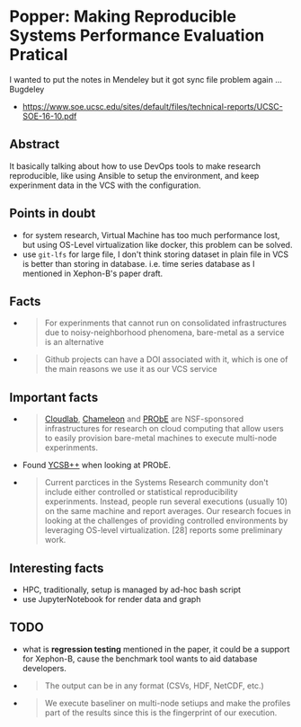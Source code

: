 # Popper: Making Reproducible Systems Performance Evaluation Pratical

I wanted to put the notes in Mendeley but it got sync file problem again ... Bugdeley

- https://www.soe.ucsc.edu/sites/default/files/technical-reports/UCSC-SOE-16-10.pdf

## Abstract

It basically talking about how to use DevOps tools to make research reproducible,
like using Ansible to setup the environment, and keep experinment data in the VCS
with the configuration.

## Points in doubt

- for system research, Virtual Machine has too much performance lost, but using
OS-Level virtualization like docker, this problem can be solved.
- use `git-lfs` for large file, I don't think storing dataset in plain file in VCS
is better than storing in database. i.e. time series database as I mentioned in Xephon-B's
paper draft.

## Facts

- > For experinments that cannot run on consolidated infrastructures due to noisy-neighborhood
phenomena, bare-metal as a service is an alternative
- > Github projects can have a DOI associated with it,
which is one of the main reasons we use it as our VCS service

## Important facts

- > [Cloudlab](https://www.cloudlab.us/), [Chameleon](https://www.chameleoncloud.org/) and [PRObE](https://www.nmc-probe.org/)
are NSF-sponsored infrastructures for research on cloud computing that allow users to easily provision bare-metal machines to
execute multi-node experinments.
- Found [YCSB++](http://www.pdl.cmu.edu/ycsb++/) when looking at PRObE.
- > Current parctices in the Systems Research community don't include either controlled or statistical
reproducibility experinments. Instead, people run several executions (usually 10) on the same machine and report
averages. Our research focues in looking at the challenges of providing controlled
environments by leveraging OS-level virtualization. [28] reports some preliminary work.

## Interesting facts

- HPC, traditionally, setup is managed by ad-hoc bash script
- use JupyterNotebook for render data and graph

## TODO

- what is **regression testing** mentioned in the paper, it could be a support
for Xephon-B, cause the benchmark tool wants to aid database developers.
- > The output can be in any format (CSVs, HDF, NetCDF, etc.)
- > We execute baseliner on multi-node setiups and make the profiles part of the results
since this is the fingerprint of our execution.
